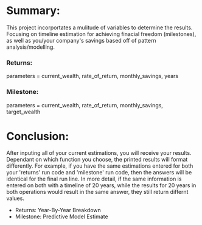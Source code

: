 # Summary:
This project incorportates a mulitude of variables to determine the results. Focusing on timeline estimation for achieving finacial freedom (milestones), as well as you/your company's savings based off of pattern analysis/modelling. 

### Returns:
parameters = current_wealth, rate_of_return, monthly_savings, years

### Milestone:
parameters = current_wealth, rate_of_return, monthly_savings, target_wealth

# Conclusion:
After inputing all of your current estimations, you will receive your results. Dependant on which function you choose, the printed results will format differently.
For example, if you have the same estimations entered for both your 'returns' run code and 'milestone' run code, then the answers will be identical for the final run line.
In more detail, if the same information is entered on both with a timeline of 20 years, while the results for 20 years in both operations would result in the same answer, they still return differnt values.
- Returns: Year-By-Year Breakdown
- Milestone: Predictive Model Estimate
